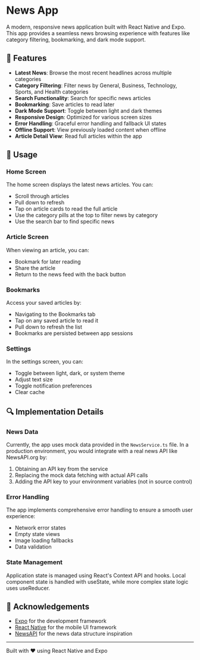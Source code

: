 # News App

A modern, responsive news application built with React Native and Expo. This app provides a seamless news browsing experience with features like category filtering, bookmarking, and dark mode support.

## 📱 Features

- **Latest News**: Browse the most recent headlines across multiple categories
- **Category Filtering**: Filter news by General, Business, Technology, Sports, and Health categories
- **Search Functionality**: Search for specific news articles
- **Bookmarking**: Save articles to read later
- **Dark Mode Support**: Toggle between light and dark themes
- **Responsive Design**: Optimized for various screen sizes
- **Error Handling**: Graceful error handling and fallback UI states
- **Offline Support**: View previously loaded content when offline
- **Article Detail View**: Read full articles within the app

## 📱 Usage

### Home Screen
The home screen displays the latest news articles. You can:
- Scroll through articles
- Pull down to refresh
- Tap on article cards to read the full article
- Use the category pills at the top to filter news by category
- Use the search bar to find specific news

### Article Screen
When viewing an article, you can:
- Bookmark for later reading
- Share the article
- Return to the news feed with the back button

### Bookmarks
Access your saved articles by:
- Navigating to the Bookmarks tab
- Tap on any saved article to read it
- Pull down to refresh the list
- Bookmarks are persisted between app sessions

### Settings
In the settings screen, you can:
- Toggle between light, dark, or system theme
- Adjust text size
- Toggle notification preferences
- Clear cache

## 🔍 Implementation Details

### News Data
Currently, the app uses mock data provided in the `NewsService.ts` file. In a production environment, you would integrate with a real news API like NewsAPI.org by:

1. Obtaining an API key from the service
2. Replacing the mock data fetching with actual API calls
3. Adding the API key to your environment variables (not in source control)

### Error Handling
The app implements comprehensive error handling to ensure a smooth user experience:

- Network error states
- Empty state views
- Image loading fallbacks
- Data validation

### State Management
Application state is managed using React's Context API and hooks. Local component state is handled with useState, while more complex state logic uses useReducer.

## 🙏 Acknowledgements

- [Expo](https://expo.dev/) for the development framework
- [React Native](https://reactnative.dev/) for the mobile UI framework
- [NewsAPI](https://newsapi.org/) for the news data structure inspiration

---

Built with ❤️ using React Native and Expo
